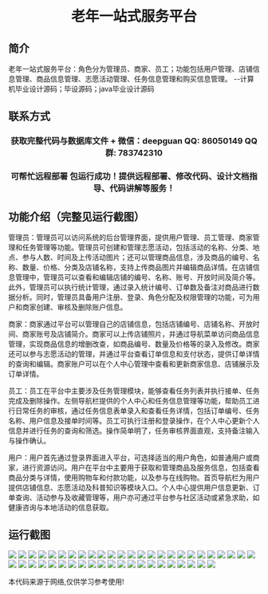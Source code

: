 <p><h1 align="center">老年一站式服务平台</h1></p>

## 简介
老年一站式服务平台：角色分为管理员、商家、员工；功能包括用户管理、店铺信息管理、商品信息管理、志愿活动管理、任务信息管理和购买信息管理。    --计算机毕业设计源码；毕设源码；java毕业设计源码


## 联系方式
<p><h3 align="center">获取完整代码与数据库文件 + 微信：deepguan QQ: 86050149 QQ群: 783742310</h3></p>
<p><h3 align="center">可帮忙远程部署 包运行成功！提供远程部署、修改代码、设计文档指导、代码讲解等服务！</h3></p>

## 功能介绍（完整见运行截图）
管理员：管理员可以访问系统的后台管理界面，提供用户管理、员工管理、商家管理和任务管理等功能。管理员可创建和管理志愿活动，包括活动的名称、分类、地点、参与人数、时间及上传活动图片；还可以管理商品信息，涉及商品的编号、名称、数量、价格、分类及店铺名称，支持上传商品图片并编辑商品详情。在店铺信息管理中，管理员可以查看和编辑店铺的编号、名称、账号、开放时间及简介等。此外，管理员可以执行统计管理，通过录入统计编号、订单数及备注对商品进行数据分析。同时，管理员具备用户注册、登录、角色分配及权限管理的功能，可为用户和商家创建、审核及删除账户信息。

商家：商家通过平台可以管理自己的店铺信息，包括店铺编号、店铺名称、开放时间、商家账号及店铺简介。商家可以上传店铺照片，并通过导航菜单访问商品信息管理，实现商品信息的增删改查，如商品编号、数量及价格等的录入及修改。商家还可以参与志愿活动的管理，并通过平台查看订单信息和支付状态，提供订单详情的查询和编辑。商家账户可以在个人中心管理中查看和更新商家信息、店铺展示及订单详情。

员工：员工在平台中主要涉及任务管理模块，能够查看任务列表并执行接单、任务完成及删除操作。左侧导航栏提供的个人中心和任务信息管理等功能，帮助员工进行日常任务的审核，通过任务信息表单录入和查看任务详情，包括订单编号、任务名称、用户信息及接单时间等。员工可执行注册和登录操作，在个人中心更新个人信息并进行任务的查询和筛选。操作简单明了，任务审核界面直观，支持备注输入与操作确认。

用户：用户首先通过登录界面进入平台，可选择适当的用户角色，如普通用户或商家，进行资源访问。用户在平台中主要用于获取和管理商品及服务信息，包括查看商品分类与详情，使用购物车和付款功能，以及参与在线购物。首页导航栏为用户提供店铺信息、志愿活动及科普知识等模块入口。个人中心提供用户信息更新、订单查询、活动参与及收藏管理等，用户亦可通过平台参与社区活动或紧急求助，如健康咨询与本地活动的信息获取。


## 运行截图
![](img/001.jpg)
![](img/002.jpg)
![](img/003.jpg)
![](img/004.jpg)
![](img/005.jpg)
![](img/006.jpg)
![](img/007.jpg)
![](img/008.jpg)
![](img/009.jpg)
![](img/010.jpg)
![](img/011.jpg)
![](img/012.jpg)
![](img/013.jpg)
![](img/014.jpg)
![](img/015.jpg)
![](img/016.jpg)
![](img/017.jpg)
![](img/018.jpg)
![](img/019.jpg)
![](img/020.jpg)
![](img/021.jpg)
![](img/022.jpg)
![](img/023.jpg)
![](img/024.jpg)
![](img/025.jpg)
![](img/026.jpg)
![](img/027.jpg)
![](img/028.jpg)
![](img/029.jpg)
![](img/030.jpg)
![](img/031.jpg)
![](img/032.jpg)
![](img/033.jpg)
![](img/034.jpg)
![](img/035.jpg)
![](img/036.jpg)
![](img/037.jpg)
![](img/038.jpg)
![](img/039.jpg)
![](img/040.jpg)
![](img/041.jpg)
![](img/042.jpg)
![](img/043.jpg)
![](img/044.jpg)
![](img/045.jpg)
![](img/046.jpg)

<p>本代码来源于网络,仅供学习参考使用!</p>
